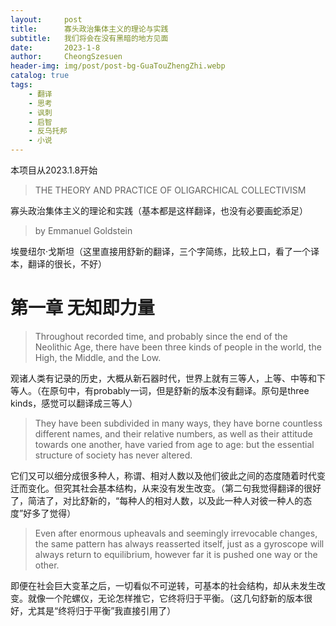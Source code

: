 ```yaml
---
layout:     post
title:      寡头政治集体主义的理论与实践
subtitle:   我们将会在没有黑暗的地方见面
date:       2023-1-8
author:     CheongSzesuen
header-img: img/post/post-bg-GuaTouZhengZhi.webp
catalog: true
tags:
    - 翻译
    - 思考
    - 讽刺
    - 启智
    - 反乌托邦
    - 小说
---
```

本项目从2023.1.8开始
>THE THEORY AND PRACTICE OF OLIGARCHICAL COLLECTIVISM 

寡头政治集体主义的理论和实践（基本都是这样翻译，也没有必要画蛇添足）
>by Emmanuel Goldstein

埃曼纽尔·戈斯坦（这里直接用舒新的翻译，三个字简练，比较上口，看了一个译本，翻译的很长，不好）
# 第一章 无知即力量
>Throughout recorded time, and probably since the end of the Neolithic Age, there have been three kinds of people in the world, the High, the Middle, and the Low. 

观诸人类有记录的历史，大概从新石器时代，世界上就有三等人，上等、中等和下等人。（在原句中，有probably一词，但是舒新的版本没有翻译。原句是three kinds，感觉可以翻译成三等人）
>They have been subdivided in many ways, they have borne countless different names, and their relative numbers, as well as their attitude towards one another, have varied from age to age: but the essential structure of society has never altered. 

它们又可以细分成很多种人，称谓、相对人数以及他们彼此之间的态度随着时代变迁而变化。但究其社会基本结构，从来没有发生改变。（第二句我觉得翻译的很好了，简洁了，对比舒新的，“每种人的相对人数，以及此一种人对彼一种人的态度”好多了觉得）
>Even after enormous upheavals and seemingly irrevocable changes, the same pattern has always reasserted itself, just as a gyroscope will always return to equilibrium, however far it is pushed one way or the other.

即便在社会巨大变革之后，一切看似不可逆转，可基本的社会结构，却从未发生改变。就像一个陀螺仪，无论怎样推它，它终将归于平衡。（这几句舒新的版本很好，尤其是“终将归于平衡”我直接引用了）